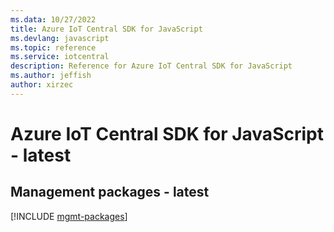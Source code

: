 ```yaml
---
ms.data: 10/27/2022
title: Azure IoT Central SDK for JavaScript
ms.devlang: javascript
ms.topic: reference
ms.service: iotcentral
description: Reference for Azure IoT Central SDK for JavaScript
ms.author: jeffish
author: xirzec
---
```

# Azure IoT Central SDK for JavaScript - latest

## Management packages - latest
[!INCLUDE [mgmt-packages](iot-central-mgmt-index.md)]